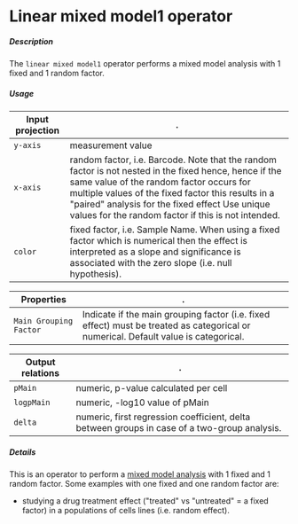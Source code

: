 # Linear mixed model1 operator

##### Description

The `linear mixed model1` operator performs a mixed model analysis with 1 fixed and 1 random factor.

##### Usage

Input projection|.
---|---
`y-axis`| measurement value
`x-axis`| random factor, i.e. Barcode. Note that the random factor is not nested in the fixed hence, hence if the same value of the random factor occurs for multiple values of the fixed factor this results in a "paired" analysis for the fixed effect Use unique values for the random factor if this is not intended.
`color` | fixed factor, i.e. Sample Name. When using a fixed factor which is numerical then the effect is interpreted as a slope and significance is associated with the zero slope (i.e. null hypothesis).

Properties|.
---|---
`Main Grouping Factor`| Indicate if the main grouping factor (i.e. fixed effect) must be treated as categorical or numerical. Default value is categorical.

Output relations|.
---|---
`pMain`          | numeric, p-value calculated per cell
`logpMain`       | numeric, -log10 value of pMain
`delta`          | numeric, first regression coefficient, delta between groups in case of a two-group analysis. 

##### Details

This is an operator to perform a [mixed model analysis](https://pamcloud.pamgene.com/wiki/Wiki.jsp?page=Mixed%20Model%201%20way) with 1 fixed and 1 random factor.
Some examples with one fixed and one random factor are:
* studying a drug treatment effect ("treated" vs "untreated"  = a fixed factor) in a populations of cells lines (i.e. random effect).  

